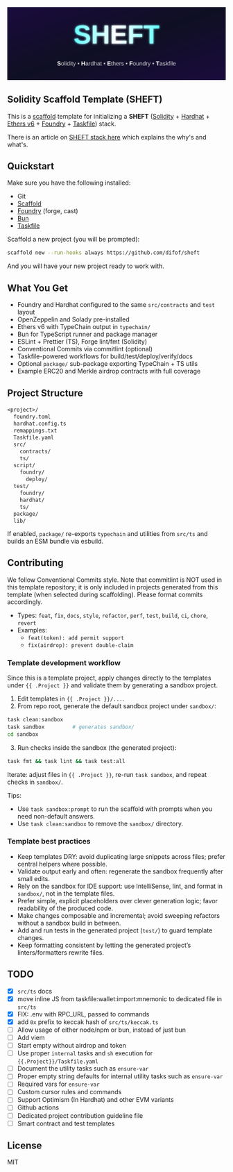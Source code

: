 <div align="center">
  <img src="./assets/header.svg" alt="SHEFT - Solidity + Hardhat + Ethers + Foundry + Taskfile" />
</div>

## Solidity Scaffold Template (SHEFT)

This is a [scaffold](https://hay-kot.github.io/scaffold/introduction/quick-start.html) template for initializing a **SHEFT** ([Solidity](https://docs.soliditylang.org/en/v0.8.30/) + [Hardhat](https://hardhat.org/hardhat-runner/docs/getting-started) + [Ethers v6](https://docs.ethers.org/v6/) + [Foundry](https://getfoundry.sh/introduction/installation) + [Taskfile](https://taskfile.dev/)) stack.

There is an article on [SHEFT stack here](https://medium.com/@difof/introducing-sheft-stack-405f863071c9) which explains the why's and what's.

## Quickstart

Make sure you have the following installed:

- Git
- [Scaffold](https://hay-kot.github.io/scaffold/introduction/quick-start.html)
- [Foundry](https://getfoundry.sh/introduction/installation) (forge, cast)
- [Bun](https://bun.com/docs/installation)
- [Taskfile](https://taskfile.dev/installation/)

Scaffold a new project (you will be prompted):

```sh
scaffold new --run-hooks always https://github.com/difof/sheft
```

And you will have your new project ready to work with.

## What You Get

- Foundry and Hardhat configured to the same `src/contracts` and `test` layout
- OpenZeppelin and Solady pre-installed
- Ethers v6 with TypeChain output in `typechain/`
- Bun for TypeScript runner and package manager
- ESLint + Prettier (TS), Forge lint/fmt (Solidity)
- Conventional Commits via commitlint (optional)
- Taskfile-powered workflows for build/test/deploy/verify/docs
- Optional `package/` sub-package exporting TypeChain + TS utils
- Example ERC20 and Merkle airdrop contracts with full coverage

## Project Structure

```text
<project>/
  foundry.toml
  hardhat.config.ts
  remappings.txt
  Taskfile.yaml
  src/
    contracts/
    ts/
  script/
    foundry/
      deploy/
  test/
    foundry/
    hardhat/
    ts/
  package/
  lib/
```

If enabled, `package/` re-exports `typechain` and utilities from `src/ts` and builds an ESM bundle via esbuild.

## Contributing

We follow Conventional Commits style. Note that commitlint is NOT used in this template repository; it is only included in projects generated from this template (when selected during scaffolding). Please format commits accordingly.

- Types: `feat`, `fix`, `docs`, `style`, `refactor`, `perf`, `test`, `build`, `ci`, `chore`, `revert`
- Examples:
  - `feat(token): add permit support`
  - `fix(airdrop): prevent double-claim`

### Template development workflow

Since this is a template project, apply changes directly to the templates under `{{ .Project }}` and validate them by generating a sandbox project.

1) Edit templates in `{{ .Project }}/...`.
2) From repo root, generate the default sandbox project under `sandbox/`:

```sh
task clean:sandbox   
task sandbox         # generates sandbox/
cd sandbox
```

3) Run checks inside the sandbox (the generated project):

```sh
task fmt && task lint && task test:all
```

Iterate: adjust files in `{{ .Project }}`, re-run `task sandbox`, and repeat checks in `sandbox/`.

Tips:
- Use `task sandbox:prompt` to run the scaffold with prompts when you need non-default answers.
- Use `task clean:sandbox` to remove the `sandbox/` directory.

### Template best practices

- Keep templates DRY: avoid duplicating large snippets across files; prefer central helpers where possible.
- Validate output early and often: regenerate the sandbox frequently after small edits.
- Rely on the sandbox for IDE support: use IntelliSense, lint, and format in `sandbox/`, not in the template files.
- Prefer simple, explicit placeholders over clever generation logic; favor readability of the produced code.
- Make changes composable and incremental; avoid sweeping refactors without a sandbox build in between.
- Add and run tests in the generated project (`test/`) to guard template changes.
- Keep formatting consistent by letting the generated project’s linters/formatters rewrite files.

## TODO

- [x] `src/ts` docs
- [x] move inline JS from taskfile:wallet:import:mnemonic to dedicated file in `src/ts`
- [x] FIX: .env with RPC_URL, passed to commands
- [x] add `0x` prefix to keccak hash of `src/ts/keccak.ts`
- [ ] Allow usage of either node/npm or bun, instead of just bun
- [ ] Add viem
- [ ] Start empty without airdrop and token
- [ ] Use proper `internal` tasks and `sh` execution for `{{.Project}}/Taskfile.yaml`
- [ ] Document the utility tasks such as `ensure-var`
- [ ] Proper empty string defaults for internal utility tasks such as `ensure-var`
- [ ] Required vars for `ensure-var`
- [ ] Custom cursor rules and commands
- [ ] Support Optimism (In Hardhat) and other EVM variants
- [ ] Github actions
- [ ] Dedicated project contribution guideline file
- [ ] Smart contract and test templates

## License 

MIT